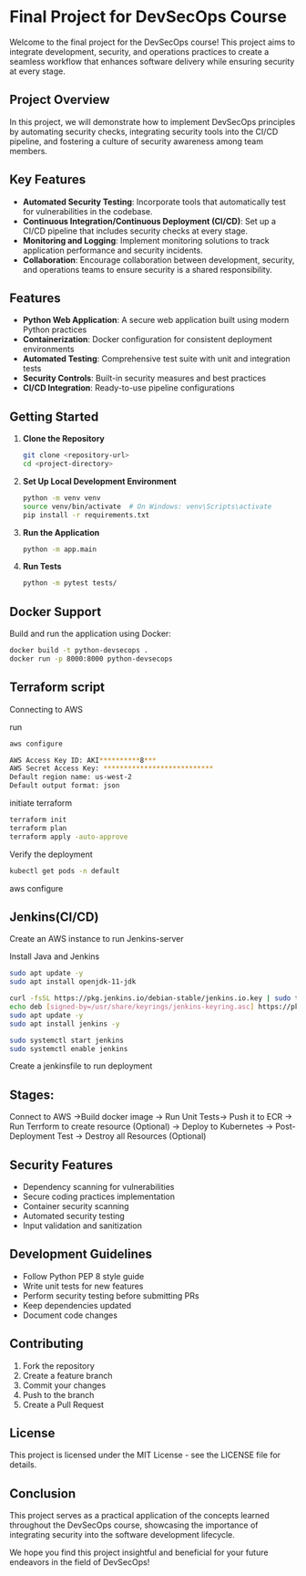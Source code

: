 # Final Project for DevSecOps Course

Welcome to the final project for the DevSecOps course! This project aims to integrate development, security, and operations practices to create a seamless workflow that enhances software delivery while ensuring security at every stage.

## Project Overview

In this project, we will demonstrate how to implement DevSecOps principles by automating security checks, integrating security tools into the CI/CD pipeline, and fostering a culture of security awareness among team members.

## Key Features

- **Automated Security Testing**: Incorporate tools that automatically test for vulnerabilities in the codebase.
- **Continuous Integration/Continuous Deployment (CI/CD)**: Set up a CI/CD pipeline that includes security checks at every stage.
- **Monitoring and Logging**: Implement monitoring solutions to track application performance and security incidents.
- **Collaboration**: Encourage collaboration between development, security, and operations teams to ensure security is a shared responsibility.

## Features

- **Python Web Application**: A secure web application built using modern Python practices
- **Containerization**: Docker configuration for consistent deployment environments
- **Automated Testing**: Comprehensive test suite with unit and integration tests
- **Security Controls**: Built-in security measures and best practices
- **CI/CD Integration**: Ready-to-use pipeline configurations

## Getting Started

1. **Clone the Repository**

   ```bash
   git clone <repository-url>
   cd <project-directory>
   ```

2. **Set Up Local Development Environment**

   ```bash
   python -m venv venv
   source venv/bin/activate  # On Windows: venv\Scripts\activate
   pip install -r requirements.txt
   ```

3. **Run the Application**

   ```bash
   python -m app.main
   ```

4. **Run Tests**
   ```bash
   python -m pytest tests/
   ```

## Docker Support

Build and run the application using Docker:

```bash
docker build -t python-devsecops .
docker run -p 8000:8000 python-devsecops
```

## Terraform script

Connecting to AWS

run
```bash
aws configure
```

```bash
AWS Access Key ID: AKI**********8***
AWS Secret Access Key: ***************************
Default region name: us-west-2
Default output format: json
```

initiate terraform
```bash
terraform init
terraform plan
terraform apply -auto-approve
```
Verify the deployment

```bash
kubectl get pods -n default
```

aws configure


## Jenkins(CI/CD)

Create an AWS instance to run Jenkins-server

Install Java and Jenkins
```bash
sudo apt update -y
sudo apt install openjdk-11-jdk

curl -fsSL https://pkg.jenkins.io/debian-stable/jenkins.io.key | sudo tee /usr/share/keyrings/jenkins-keyring.asc > /dev/null
echo deb [signed-by=/usr/share/keyrings/jenkins-keyring.asc] https://pkg.jenkins.io/debian-stable binary/ | sudo tee /etc/apt/sources.list.d/jenkins.list > /dev/null
sudo apt update -y
sudo apt install jenkins -y

sudo systemctl start jenkins
sudo systemctl enable jenkins
```


Create a jenkinsfile to run deployment

## Stages:

Connect to AWS ->Build docker image -> Run Unit Tests-> Push it to ECR -> Run Terrform to create resource (Optional) -> Deploy to Kubernetes -> Post-Deployment Test -> Destroy all Resources (Optional)




## Security Features

- Dependency scanning for vulnerabilities
- Secure coding practices implementation
- Container security scanning
- Automated security testing
- Input validation and sanitization

## Development Guidelines

- Follow Python PEP 8 style guide
- Write unit tests for new features
- Perform security testing before submitting PRs
- Keep dependencies updated
- Document code changes

## Contributing

1. Fork the repository
2. Create a feature branch
3. Commit your changes
4. Push to the branch
5. Create a Pull Request

## License

This project is licensed under the MIT License - see the LICENSE file for details.

## Conclusion

This project serves as a practical application of the concepts learned throughout the DevSecOps course, showcasing the importance of integrating security into the software development lifecycle.

We hope you find this project insightful and beneficial for your future endeavors in the field of DevSecOps!
